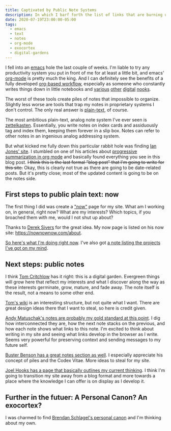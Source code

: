 ```yaml
---
title: Captivated by Public Note Systems
description: In which I barf forth the list of links that are burning up my brain and absolutely forcing me to re-design my personal site.
date: 2020-07-19T23:00:00-05:00
tags:
  - emacs
  - text
  - notes
  - org-mode
  - exocortex
  - digital-gardens
---
```


I fell into an [emacs][] hole the last couple of weeks. I'm liable to try any productivity system you put in front of me for at least a little bit, and emacs' [org-mode][] is pretty much the king. And I can definitely see the benefits of a fully developed [org-based workflow][voit-org], especially as someone who constantly writes things down in little notebooks and [various][keep] [other][evernote] [digital][notion] [nooks][standardnotes].

The worst of these tools create piles of notes that impossible to organize. Slightly less worse are tools that trap my notes in proprietary systems I don't control. The only real answer is [plain-text][text], of course.

The most ambitious plain-text, analog note system I've ever seen is [zettelkasten][zk]. Essentially, you write notes on index cards and assiduously tag and index them, keeping them forever in a slip box. Notes can refer to other notes in an ingenious analog addressing system.

But what kicked me fully down this particular rabbit hole was finding [Ian Jones' site][ianjones]. I stumbled on one of his articles about [progressive summarization in org mode][progressivesummarization] and basically found everything you see in this blog post. ~~I think this is the last formal "blog post" that I'm going to write for this site.~~ Okay, this is clearly not true as there are going to be date-related posts. But it's pretty close; most of the updated content is going to be on the notes side.

## First steps to public plain text: now

The first thing I did was create a ["now"][now] page for my site. What am I working on, in general, right now? What are my interests? Which topics, if you broached them with me, would I not shut up about?

Thanks to [Derek Sivers][siversnow] for the great idea. My now page is listed on his now site: https://nownownow.com/about.

[So here's what I'm doing right now][now]. I've also got [a note listing the projects I've got on my mind][projects].

## Next steps: public notes

I think [Tom Critchlow][TomCritchlow] has it right: this is a digital garden. Evergreen things will grow here that reflect my interests and what I discover along the way as these interests germinate, grow, mature, and fade away. The note itself is the result, not a means to some other end.

[Tom's wiki][tomwiki] is an interesting structure, but not quite what I want. There are great design ideas there that I want to steal, so here is credit given.

[Andy Matuschak's notes are probably my gold standard at this point][andynotes]. I dig how interconnected they are, how the next note stacks on the previous, and how each note shows what links to this note. I'm excited to think about writing in my site and seeing what links develop in the browser as I write. Seems very powerful for preserving context and sending messages to my future self.

[Buster Benson has a great notes section as well][busternotes]. I especially appreciate his concept of piles and the Codex Vitae. More ideas to steal for my site.

[Joel Hooks has a page that basically outlines my current thinking][joelhooks]. I think I'm going to transition my site away from a blog format and more towards a place where the knowledge I can offer is on display as I develop it.

## Further in the futuer: A Personal Canon? An exocortex?

I was charmed to find [Brendan Schlagel's personal canon][brendanschlagel] and I'm thinking about my own.

[emacs]: http://www.gnu.org/software/emacs/
[org-mode]: https://orgmode.org/
[voit-org]: https://karl-voit.at/tags/emacs/
[keep]: https://keep.google.com
[evernote]: https://evernote.com
[notion]: https://notion.so
[standardnotes]: https://standardnotes.org/
[text]: /tags/text
[zk]: https://en.wikipedia.org/wiki/Zettelkasten
[now]: /now
[siversnow]: https://sivers.org/now
[TomCritchlow]: https://tomcritchlow.com
[tomwiki]: https://tomcritchlow.com/wiki/
[andynotes]: https://notes.andymatuschak.org/About_these_notes
[busternotes]: https://notes.busterbenson.com/
[joelhooks]: https://joelhooks.com/digital-garden
[brendanschlagel]: http://www.brendanschlagel.com/canon/
[ianjones]: https://www.ianjones.us/
[progressivesummarization]: https://www.ianjones.us/progressive-summarization-in-org-mode
[projects]: /notes/projects

